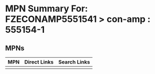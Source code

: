 



# MPN Summary For: FZECONAMP5551541 > con-amp : 555154-1

## MPNs
  

|MPN|Direct Links|Search Links|
| :--- | :--- | :--- |
||||
